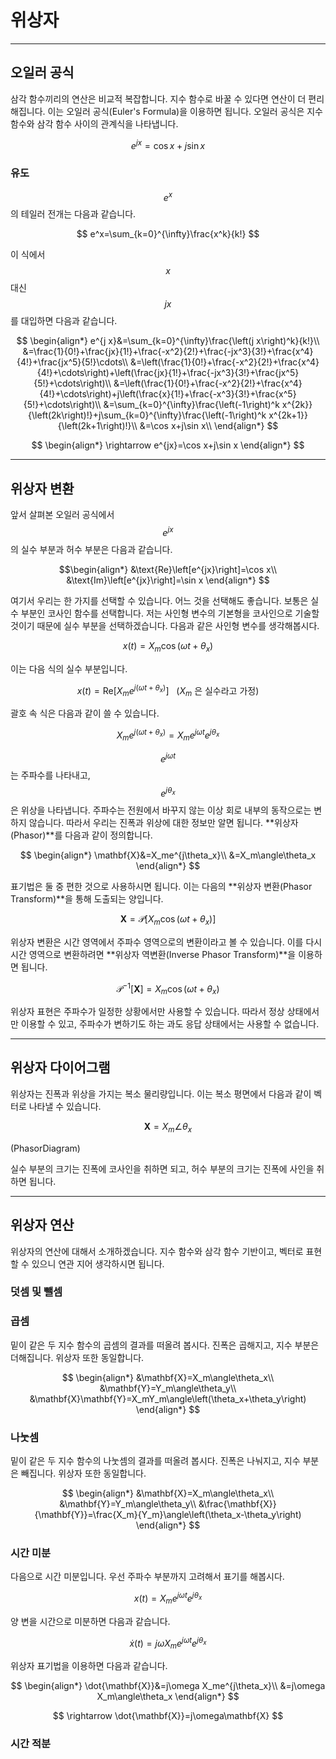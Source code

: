 # 위상자

---

## 오일러 공식

삼각 함수끼리의 연산은 비교적 복잡합니다. 지수 함수로 바꿀 수 있다면 연산이 더 편리해집니다. 이는 오일러 공식(Euler's Formula)을 이용하면 됩니다. 오일러 공식은 지수 함수와 삼각 함수 사이의 관계식을 나타냅니다.

$$
e^{jx}=\cos x+j\sin x
$$

### 유도

$$e^x$$의 테일러 전개는 다음과 같습니다.

$$
e^x=\sum_{k=0}^{\infty}\frac{x^k}{k!}
$$

이 식에서 $$x$$대신 $$jx$$를 대입하면 다음과 같습니다.

$$
\begin{align*}
		e^{j x}&=\sum_{k=0}^{\infty}\frac{\left(j x\right)^k}{k!}\\
		&=\frac{1}{0!}+\frac{jx}{1!}+\frac{-x^2}{2!}+\frac{-jx^3}{3!}+\frac{x^4}{4!}+\frac{jx^5}{5!}\cdots\\
		&=\left(\frac{1}{0!}+\frac{-x^2}{2!}+\frac{x^4}{4!}+\cdots\right)+\left(\frac{jx}{1!}+\frac{-jx^3}{3!}+\frac{jx^5}{5!}+\cdots\right)\\
		&=\left(\frac{1}{0!}+\frac{-x^2}{2!}+\frac{x^4}{4!}+\cdots\right)+j\left(\frac{x}{1!}+\frac{-x^3}{3!}+\frac{x^5}{5!}+\cdots\right)\\
		&=\sum_{k=0}^{\infty}\frac{\left(-1\right)^k x^{2k}}{\left(2k\right)!}+j\sum_{k=0}^{\infty}\frac{\left(-1\right)^k x^{2k+1}}{\left(2k+1\right)!}\\
		&=\cos x+j\sin x\\
	\end{align*}
 $$

 $$
 \begin{align*}
 \rightarrow e^{jx}=\cos x+j\sin x
 \end{align*}
 $$

---

## 위상자 변환


앞서 살펴본 오일러 공식에서 $$e^{jx}$$의 실수 부분과 허수 부분은 다음과 같습니다.

$$\begin{align*}
		&\text{Re}\left[e^{jx}\right]=\cos x\\
		&\text{Im}\left[e^{jx}\right]=\sin x
	\end{align*}
$$

여기서 우리는 한 가지를 선택할 수 있습니다. 어느 것을 선택해도 좋습니다. 보통은 실수 부분인 코사인 함수를 선택합니다. 저는 사인형 변수의 기본형을 코사인으로 기술할 것이기 때문에 실수 부분을 선택하겠습니다. 다음과 같은 사인형 변수를 생각해봅시다.

$$
x\left(t\right)=X_m\cos\left(\omega t+\theta_x\right)
$$

이는 다음 식의 실수 부분입니다.

$$
x\left(t\right)=\text{Re}\left[X_me^{j\left(\omega t+\theta_x\right)}\right]\ \ \ \text{(}X_m\text{ 은 실수라고 가정)}
$$

괄호 속 식은 다음과 같이 쓸 수 있습니다.

$$
X_me^{j\left(\omega t+\theta_x\right)}=X_me^{j\omega t}e^{j\theta_x}
$$

$$e^{j\omega t}$$는 주파수를 나타내고, $$e^{j\theta_x}$$은 위상을 나타냅니다. 주파수는 전원에서 바꾸지 않는 이상 회로 내부의 동작으로는 변하지 않습니다. 따라서 우리는 진폭과 위상에 대한 정보만 알면 됩니다. **위상자(Phasor)**를 다음과 같이 정의합니다.

$$
 \begin{align*}
\mathbf{X}&=X_me^{j\theta_x}\\
&=X_m\angle\theta_x
\end{align*}
$$

표기법은 둘 중 편한 것으로 사용하시면 됩니다. 이는 다음의 **위상자 변환(Phasor Transform)**을 통해 도출되는 양입니다.
 
$$
\mathbf{X}=\mathcal{P}\left[X_m\cos\left(\omega t+\theta_x\right)\right]
$$

위상자 변환은 시간 영역에서 주파수 영역으로의 변환이라고 볼 수 있습니다. 이를 다시 시간 영역으로 변환하려면 **위상자 역변환(Inverse Phasor Transform)**을 이용하면 됩니다.

$$
\mathcal{P}^{-1}\left[\mathbf{X}\right]=X_m\cos\left(\omega t+\theta_x\right)
$$

위상자 표현은 주파수가 일정한 상황에서만 사용할 수 있습니다. 따라서 정상 상태에서만 이용할 수 있고, 주파수가 변하기도 하는 과도 응답 상태에서는 사용할 수 없습니다.

---

## 위상자 다이어그램

위상자는 진폭과 위상을 가지는 복소 물리량입니다. 이는 복소 평면에서 다음과 같이 벡터로 나타낼 수 있습니다.

$$
\mathbf{X}=X_m\angle\theta_x
$$

(PhasorDiagram)

실수 부분의 크기는 진폭에 코사인을 취하면 되고, 허수 부분의 크기는 진폭에 사인을 취하면 됩니다.

---

## 위상자 연산

위상자의 연산에 대해서 소개하겠습니다. 지수 함수와 삼각 함수 기반이고, 벡터로 표현할 수 있으니 연관 지어 생각하시면 됩니다.

### 덧셈 및 뺄셈


### 곱셈

밑이 같은 두 지수 함수의 곱셈의 결과를 떠올려 봅시다. 진폭은 곱해지고, 지수 부분은 더해집니다. 위상자 또한 동일합니다.

$$
\begin{align*}
&\mathbf{X}=X_m\angle\theta_x\\
    &\mathbf{Y}=Y_m\angle\theta_y\\
    &\mathbf{X}\mathbf{Y}=X_mY_m\angle\left(\theta_x+\theta_y\right)
\end{align*}
$$

### 나눗셈

밑이 같은 두 지수 함수의 나눗셈의 결과를 떠올려 봅시다. 진폭은 나눠지고, 지수 부분은 빼집니다. 위상자 또한 동일합니다.

$$
\begin{align*}
&\mathbf{X}=X_m\angle\theta_x\\
    &\mathbf{Y}=Y_m\angle\theta_y\\
    &\frac{\mathbf{X}}{\mathbf{Y}}=\frac{X_m}{Y_m}\angle\left(\theta_x-\theta_y\right)
\end{align*}
$$

### 시간 미분

다음으로 시간 미분입니다. 우선 주파수 부분까지 고려해서 표기를 해봅시다.

$$
x\left(t\right)=X_me^{j\omega t}e^{j\theta_x}
$$

양 변을 시간으로 미분하면 다음과 같습니다.

$$
\dot{x}\left(t\right)=j\omega X_me^{j\omega t}e^{j\theta_x}
$$

위상자 표기법을 이용하면 다음과 같습니다.

$$
\begin{align*}
\dot{\mathbf{X}}&=j\omega X_me^{j\theta_x}\\
&=j\omega X_m\angle\theta_x
\end{align*}
$$

$$
\rightarrow \dot{\mathbf{X}}=j\omega\mathbf{X}
$$

### 시간 적분

